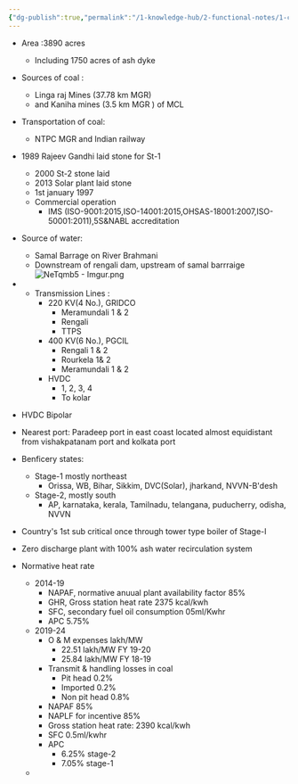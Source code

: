 ```yaml
---
{"dg-publish":true,"permalink":"/1-knowledge-hub/2-functional-notes/1-career-notes/3-tstps-kaniha-technical-notes/0-tstps-general-notes/kaniha-details/","noteIcon":""}
---
```


- Area :3890 acres
    - Including 1750 acres of ash dyke
- Sources of coal :
    - Linga raj Mines (37.78 km MGR)
    - and Kaniha mines (3.5 km MGR ) of MCL
- Transportation of coal:
    - NTPC MGR and Indian railway
- 1989 Rajeev Gandhi laid stone for St-1
    - 2000 St-2 stone laid
    - 2013 Solar plant laid stone
    - 1st january 1997
    - Commercial operation
        - IMS (ISO-9001:2015,ISO-14001:2015,OHSAS-18001:2007,ISO-50001:2011),5S&NABL accreditation

- Source of water:
    - Samal Barrage on River Brahmani
    - Downstream of rengali dam, upstream of samal barrraige
![NeTqmb5 - Imgur.png](/img/user/Obsidian%20Functional%20Stuff/z-All%20pdfs,%20Images%20&%20Small%20Excalidraws/NeTqmb5%20-%20Imgur.png)

- - Transmission Lines :
    - 220 KV(4 No.), GRIDCO
        - Meramundali 1 & 2
        - Rengali
        - TTPS
    - 400 KV(6 No.), PGCIL
        - Rengali 1 & 2
        - Rourkela 1& 2
        - Meramundali 1 & 2
    - HVDC
        - 1, 2, 3, 4
        - To kolar
- HVDC Bipolar
- Nearest port: Paradeep port in east coast located almost equidistant from vishakpatanam port and kolkata port
- Benficery states:
    - Stage-1 mostly northeast
        - Orissa, WB, Bihar, Sikkim, DVC(Solar), jharkand, NVVN-B'desh
    - Stage-2, mostly south
        - AP, karnataka, kerala, Tamilnadu, telangana, puducherry, odisha, NVVN
- Country's 1st sub critical once through tower type boiler of Stage-I
- Zero discharge plant with 100% ash water recirculation system
- Normative heat rate
    - 2014-19
        - NAPAF, normative anuual plant availability factor 85%
        - GHR, Gross station heat rate 2375 kcal/kwh
        - SFC, secondary fuel oil consumption 05ml/Kwhr
        - APC 5.75%
    - 2019-24
        - O & M expenses lakh/MW
            - 22.51 lakh/MW FY 19-20
            - 25.84 lakh/MW FY 18-19
        - Transmit & handling losses in coal
            - Pit head 0.2%
            - Imported 0.2%
            - Non pit head 0.8%
        - NAPAF 85%
        - NAPLF for incentive 85%
        - Gross station heat rate: 2390 kcal/kwh
        - SFC 0.5ml/kwhr
        - APC
            - 6.25% stage-2
            - 7.05% stage-1
    - 